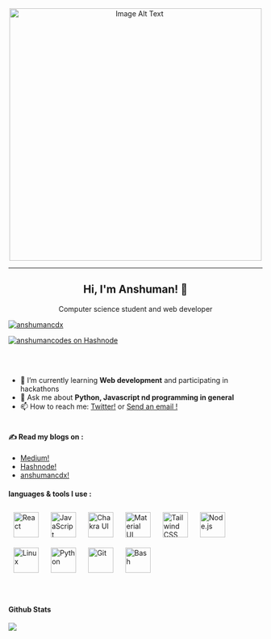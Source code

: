<div align="center">
  <img src="https://raw.githack.com/anshumancodes/img-vault/main/readme.png" alt="Image Alt Text" width="500">
</div>


___

<h2 align="center"> Hi, I'm Anshuman! 👋</h2>
<p align="center">Computer science student and web developer</p>


<p align="left"> <a href="https://twitter.com/anshumancdx" target="blank"><img src="https://img.shields.io/twitter/follow/anshumancdx?logo=twitter&style=for-the-badge" alt="anshumancdx" /></a> </p>
<p align="left"> <a href="https://hashnode.com/@anshumancodes" target="blank"><img src="https://img.shields.io/badge/hashnode-anshumancodes-blue?logo=hashnode&style=for-the-badge" alt="anshumancodes on Hashnode" /></a> </p>


<br> <br>
- 🌱 I’m currently learning **Web development** and participating in hackathons
- 💬 Ask me about **Python, Javascript nd programming in general**
- 📫 How to reach me:
 [Twitter!](https://twitter.com/anshumancdx) or 
 [ Send an email !](mailto:anshumanprof01)
<br> <br>
<h4>✍️ Read my blogs on :</h4>

- [Medium!](https://medium.com/@anshupraharaj15)
- [Hashnode!](https://hashnode.com/@anshumancodes)
- [anshumancdx!](https://anshumancodes.live)


<h4>languages & tools I use :</h4>
<div align="left">  
<a href="https://reactjs.org/" target="_blank"><img style="margin: 10px" src="https://profilinator.rishav.dev/skills-assets/react-original-wordmark.svg" alt="React" height="50" /></a>  
<a href="https://www.javascript.com/" target="_blank"><img style="margin: 10px" src="https://profilinator.rishav.dev/skills-assets/javascript-original.svg" alt="JavaScript" height="50" /></a>  
<a href="https://chakra-ui.com/" target="_blank"><img style="margin: 10px" src="https://profilinator.rishav.dev/skills-assets/chakraui.png" alt="Chakra UI" height="50" /></a>  
<a href="https://mui.com/" target="_blank"><img style="margin: 10px" src="https://profilinator.rishav.dev/skills-assets/mui.png" alt="Material UI" height="50" /></a>  
<a href="https://www.tailwindcss.com/" target="_blank"><img style="margin: 10px" src="https://profilinator.rishav.dev/skills-assets/tailwindcss.svg" alt="Tailwind CSS" height="50" /></a>   
<a href="https://nodejs.org/" target="_blank"><img style="margin: 10px" src="https://profilinator.rishav.dev/skills-assets/nodejs-original-wordmark.svg" alt="Node.js" height="50" /></a>  
<a href="https://www.linux.org/" target="_blank"><img style="margin: 10px" src="https://profilinator.rishav.dev/skills-assets/linux-original.svg" alt="Linux" height="50" /></a>  
<a href="https://www.python.org/" target="_blank"><img style="margin: 10px" src="https://profilinator.rishav.dev/skills-assets/python-original.svg" alt="Python" height="50" /></a>  
<a href="https://github.com/" target="_blank"><img style="margin: 10px" src="https://profilinator.rishav.dev/skills-assets/git-scm-icon.svg" alt="Git" height="50" /></a>  
  <a href="https://www.gnu.org/software/bash/" target="_blank"><img style="margin: 10px" src="https://profilinator.rishav.dev/skills-assets/gnu_bash-icon.svg" alt="Bash" height="50" /></a>  
</div>
<br> <br>
<h4>Github Stats</h4>
<div align="left"><img src="https://github-readme-stats.vercel.app/api?username=anshumancodes&show_icons=true&count_private=true&hide_border=true" align="center" /></div>  
